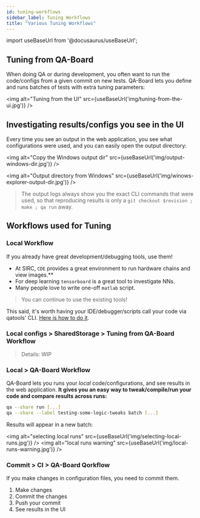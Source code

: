 ```yaml
---
id: tuning-workflows
sidebar_label: Tuning Workflows
title: "Various Tuning Workflows"
---
```

import useBaseUrl from '@docusaurus/useBaseUrl';


## Tuning from QA-Board
When doing QA or during development, you often want to run the code/configs from a given commit on new tests. QA-Board lets you define and runs batches of tests with extra tuning parameters:

<img alt="Tuning from the UI" src={useBaseUrl('img/tuning-from-the-ui.jpg')} />

## Investigating results/configs you see in the UI
Every time you see an output in the web application, you see what configurations were used, and you can easily open the output directory:

<img alt="Copy the Windows output dir" src={useBaseUrl('img/output-windows-dir.jpg')} />

<img alt="Output directory from Windows" src={useBaseUrl('img/winows-explorer-output-dir.jpg')} />

> The output logs always show you the exact CLI commands that were used, so that reproducing results is only a `git checkout $revision ; make ; qa run` away.


## Workflows used for Tuning
### **Local** Workflow
If you already have great development/debugging tools, use them!
- At SIRC, `CDE` provides a great environment to run hardware chains and view images.**
- For deep learning `tensorboard` is a great tool to investigate NNs.
- Many people love to write one-off `matlab` script.

> You can continue to use the existing tools!

This said, it's worth having your IDE/debugger/scripts call your code via qatools' CLI. [Here is how to do it](debugging).

### **Local configs > SharedStorage > Tuning from QA-Board** Workflow
> Details: WIP

### **Local > QA-Board** Workflow
QA-Board lets you runs your *local* code/configurations, and see results in the web application. **It gives you an easy way to tweak/compile/run your code and compare results across runs:**

```bash
qa --share run [...]
qa --share --label testing-some-logic-tweaks batch [...]
```

Results will appear in a new batch:

<img alt="selecting local runs" src={useBaseUrl('img/selecting-local-runs.jpg')} />
<img alt="local runs warning" src={useBaseUrl('img/local-runs-warning.jpg')} />


### **Commit > CI > QA-Board** Qorkflow
If you make changes in configuration files, you need to commit them.
1. Make changes
2. Commit the changes
3. Push your commit
4. See results in the UI
